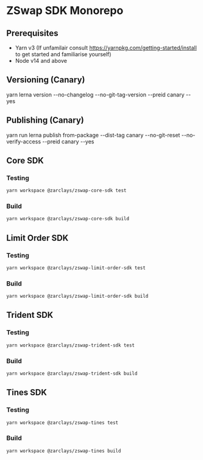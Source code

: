 # ZSwap SDK Monorepo

## Prerequisites

- Yarn v3 (If unfamilair consult https://yarnpkg.com/getting-started/install to get started and familiarise yourself)
- Node v14 and above

## Versioning (Canary)

yarn lerna version --no-changelog --no-git-tag-version --preid canary --yes

## Publishing (Canary)

yarn run lerna publish from-package --dist-tag canary --no-git-reset --no-verify-access --preid canary --yes

## Core SDK

### Testing

```sh 
yarn workspace @zarclays/zswap-core-sdk test
```

### Build

```sh 
yarn workspace @zarclays/zswap-core-sdk build
```

## Limit Order SDK

### Testing

```sh 
yarn workspace @zarclays/zswap-limit-order-sdk test
```

### Build

```sh 
yarn workspace @zarclays/zswap-limit-order-sdk build
```

## Trident SDK

### Testing

```sh 
yarn workspace @zarclays/zswap-trident-sdk test
```

### Build

```sh 
yarn workspace @zarclays/zswap-trident-sdk build
```

## Tines SDK

### Testing

```sh 
yarn workspace @zarclays/zswap-tines test
```

### Build

```sh 
yarn workspace @zarclays/zswap-tines build
```